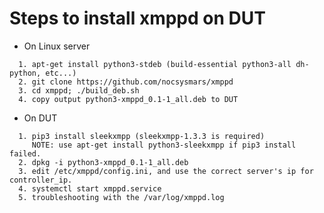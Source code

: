 Steps to install xmppd on DUT
================================
- On Linux server
```
  1. apt-get install python3-stdeb (build-essential python3-all dh-python, etc...)
  2. git clone https://github.com/nocsysmars/xmppd
  3. cd xmppd; ./build_deb.sh
  4. copy output python3-xmppd_0.1-1_all.deb to DUT
```
- On DUT
```
  1. pip3 install sleekxmpp (sleekxmpp-1.3.3 is required)
     NOTE: use apt-get install python3-sleekxmpp if pip3 install failed.
  2. dpkg -i python3-xmppd_0.1-1_all.deb
  3. edit /etc/xmppd/config.ini, and use the correct server's ip for controller_ip.
  4. systemctl start xmppd.service
  5. troubleshooting with the /var/log/xmppd.log
```
